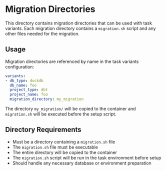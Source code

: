 # Migration Directories

This directory contains migration directories that can be used with task variants. Each migration directory contains a `migration.sh` script and any other files needed for the migration.

## Usage

Migration directories are referenced by name in the task variants configuration:

```yaml
variants:
- db_type: duckdb
  db_name: foo
  project_type: dbt
  project_name: foo
  migration_directory: my_migration
```

The directory `my_migration/` will be copied to the container and `migration.sh` will be executed before the setup script.

## Directory Requirements

- Must be a directory containing a `migration.sh` file
- The `migration.sh` file must be executable
- The entire directory will be copied to the container
- The `migration.sh` script will be run in the task environment before setup
- Should handle any necessary database or environment preparation
